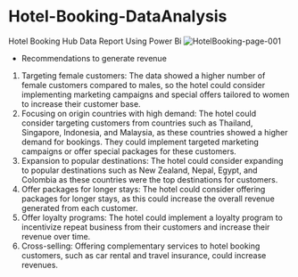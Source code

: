 # Hotel-Booking-DataAnalysis
Hotel Booking Hub Data Report Using Power Bi
![HotelBooking-page-001](https://user-images.githubusercontent.com/104430994/173190825-9f75f671-e581-45ed-bb72-1fde93dcc4cb.jpg)

* Recommendations to generate revenue <br/>

1. Targeting female customers: The data showed a higher number of female customers compared to males, so the hotel could consider implementing marketing campaigns and special offers tailored to women to increase their customer base. <br/>
2. Focusing on origin countries with high demand: The hotel could consider targeting customers from countries such as Thailand, Singapore, Indonesia, and Malaysia, as these countries showed a higher demand for bookings. They could implement targeted marketing campaigns or offer special packages for these customers. <br/>
3. Expansion to popular destinations: The hotel could consider expanding to popular destinations such as New Zealand, Nepal, Egypt, and Colombia as these countries were the top destinations for customers. <br/>
4. Offer packages for longer stays: The hotel could consider offering packages for longer stays, as this could increase the overall revenue generated from each customer.<br/>
5. Offer loyalty programs: The hotel could implement a loyalty program to incentivize repeat business from their customers and increase their revenue over time. <br/>
6. Cross-selling: Offering complementary services to hotel booking customers, such as car rental and travel insurance, could increase revenues.
